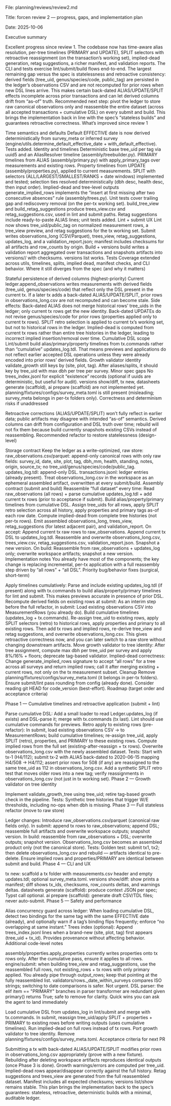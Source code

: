 File: planning/reviews/review2.md

Title: forcen review 2 — progress, gaps, and implementation plan

Date: 2025-10-06

Executive summary

Excellent progress since review 1. The codebase now has time-aware alias resolution, per-tree timelines (PRIMARY and UPDATE), SPLIT selectors with retroactive reassignment (on the transaction’s working set), implied-dead generation, retag suggestions, a richer manifest, and validation reports. The CLI and tests exercise lint/submit/build flows end-to-end.
The largest remaining gap versus the spec is statelessness and retroactive consistency: derived fields (tree_uid, genus/species/code, public_tag) are persisted in the ledger’s observations CSV and are not recomputed for prior rows when new DSL lines arrive. This makes certain back-dated ALIAS/UPDATE/SPLIT effects incomplete across prior transactions and can let derived columns drift from “as-of” truth.
Recommended next step: pivot the ledger to store raw canonical observations only and reassemble the entire dataset (across all accepted transactions + cumulative DSL) on every submit and build. This brings the implementation back in line with the spec’s “stateless builds” and guarantees retroactive correctness.
What’s improved since review 1

Time semantics and defaults
Default EFFECTIVE date is now derived deterministically from survey_meta or inferred survey (engine/utils.determine_default_effective_date + with_default_effective). Tests added.
Identity and timelines
Deterministic base tree_uid per tag via uuid5 and an AliasResolver timeline (assembly/treebuilder.py).
PRIMARY timelines from ALIAS (assembly/primary.py) with apply_primary_tags over measurements and existing rows.
Property timelines from UPDATE (assembly/properties.py), applied to current measurements.
SPLIT with selectors (ALL/LARGEST/SMALLEST/RANKS + date windows) implemented and tested; selection ties resolved deterministically (dbh desc, health desc, then input order).
Implied-dead and tree-level outputs
generate_implied_rows implements the “insert at first missing after two consecutive absences” rule (assembly/trees.py). Unit tests cover trailing gap and rediscovery removal (on the per-tx working set).
build_tree_view and build_retag_suggestions produce trees_view.csv and retag_suggestions.csv, used in lint and submit paths. Retag suggestions include ready-to-paste ALIAS lines; unit tests added.
Lint + submit UX
Lint now shows tree_uid/public_tag on normalized measurement rows, a tree_view preview, and retag suggestions for the tx working set.
Submit writes observations_long (CSV/Parquet), trees_view, retag_suggestions, updates_log, and a validation_report.json; manifest includes checksums for all artifacts and row_counts by origin.
Build + versions
build writes a validation report aggregated over transactions and snapshots artifacts into versions/<seq>/ with checksums. versions list works.
Tests
Coverage extended across utils, timelines, splits, implied dead, manifest checks, and CLI behavior.
Where it still diverges from the spec (and why it matters)

Stateful persistence of derived columns (highest-priority)
Current ledger.append_observations writes measurements with derived fields (tree_uid, genus/species/code) that reflect only the DSL present in the current tx. If a later tx adds a back-dated ALIAS/UPDATE/SPLIT, prior rows in observations_long.csv are not recomputed and can become stale.
Side effects:
Back-dated ALIAS does not merge historical rows’ tree_uids in the ledger; only current tx rows get the new identity.
Back-dated UPDATEs do not revise genus/species/code for prior rows (properties applied only to current tx rows).
SPLIT retro selection is applied to current tx’s working set, but not to historical rows in the ledger.
Implied-dead is computed from current tx rows rather than entire tree histories in the ledger, leading to incorrect implied insertion/removal over time.
Cumulative DSL scope
Lint/submit build alias/primary/property timelines from tx.commands rather than “cumulative” updates_log.tdl. That means previews and applications do not reflect earlier accepted DSL operations unless they were already encoded into prior rows’ derived fields.
Growth validator identity
validate_growth still keys by (site, plot, tag). After aliases/splits, it should key by tree_uid with max dbh per tree per survey.
Minor spec gaps
No trees_index.jsonl for explicit “existence” records (optional if uuids are deterministic, but useful for audit).
versions show/diff, tx new, datasheets generate (scaffold), ai prepare (scaffold) are not implemented yet.
planning/fixtures/configs/survey_meta.toml is still present (misleading; survey_meta belongs in per-tx folders only).
Correctness and determinism risks if unaddressed

Retroactive corrections (ALIAS/UPDATE/SPLIT) won’t fully reflect in earlier data; public artifacts may disagree with intended “as-of” semantics.
Derived columns can drift from configuration and DSL truth over time; rebuild will not fix them because build currently snapshots existing CSVs instead of reassembling.
Recommended refactor to restore statelessness (design-level)

Storage contract
Keep the ledger as a write-optimized, raw store:
raw_observations.csv/parquet: append-only canonical rows with only raw fields: survey_id, date, site, plot, tag, dbh_mm, health, standing, notes, origin, source_tx; no tree_uid/genus/species/code/public_tag.
updates_log.tdl: append-only DSL.
transactions.jsonl: ledger entries (already present).
Treat observations_long.csv in the workspace as an ephemeral assembled artifact, overwritten at every submit/build.
Assembly contract (submit and build)
Reassemble “full dataset” every time:
Read raw_observations (all rows) + parse cumulative updates_log.tdl + add current tx rows (prior to acceptance if submit).
Build alias/property/primary timelines from cumulative DSL.
Assign tree_uids for all rows, apply SPLIT retro selection across all history, apply properties and primary tags as-of each row date.
Compute implied-dead from complete tree histories (not per-tx rows).
Emit assembled observations_long, trees_view, retag_suggestions (for latest adjacent pair), and validation_report.
On accept:
Append current tx raw rows to raw_observations.
Append current tx DSL to updates_log.tdl.
Reassemble and overwrite observations_long.csv, trees_view.csv, retag_suggestions.csv, validation_report.json.
Snapshot a new version.
On build:
Reassemble from raw_observations + updates_log only; overwrite workspace artifacts; snapshot a new version.
Implementation notes
You already have most of the components; the key change is replacing incremental, per-tx application with a full reassembly step driven by “all rows” + “all DSL”.
Priority bug/behavior fixes (surgical, short-term)

Apply timelines cumulatively:
Parse and include existing updates_log.tdl (if present) along with tx.commands to build alias/property/primary timelines for lint and submit. This makes previews accurate in presence of prior DSL.
Recompute derived fields on existing rows at submit:
As an interim step before the full refactor, in submit:
Load existing observations CSV into MeasurementRows (you already do).
Build cumulative timelines (updates_log + tx.commands).
Re-assign tree_uid to existing rows, apply SPLIT selectors (retro) to historical rows, apply properties and primary to all existing rows.
Then add tx rows and implied rows, re-derive tree_view and retag suggestions, and overwrite observations_long.csv.
This gives retroactive correctness now, and you can later switch to a raw store without changing downstream artifacts.
Move growth validator to tree identity:
After tree assignment, compute max dbh per tree_uid per survey and apply 8%/16% + floors; deprecate tag-based validator.
Implied-dead correctness:
Change generate_implied_rows signature to accept “all rows” for a tree across all surveys and return implied rows; call it after merging existing + current rows, not only on the tx measurement subset.
Cleanup
Remove planning/fixtures/configs/survey_meta.toml (it belongs in per-tx folders).
Ensure submit/lint pass rounding from config (already done).
Consider reading git HEAD for code_version (best-effort).
Roadmap (target order and acceptance criteria)

Phase 1 — Cumulative timelines and retroactive application (submit + lint)

Parse cumulative DSL:
Add a small loader to read Ledger.updates_log (if exists) and DSL-parse it; merge with tx.commands (tx last).
Lint should use cumulative commands for previews.
Retro apply to existing rows (pre-refactor):
In submit, load existing observations CSV → to MeasurementRows; build cumulative timelines; re-assign tree_uid, apply SPLIT (retro), properties, and PRIMARY to these existing rows.
Compute implied rows from the full set (existing-after-reassign + tx rows).
Overwrite observations_long.csv with the newly assembled dataset.
Tests:
Start with tx-1 (H4/112); submit tx-2 with ALIAS back-dated to 2020-06-15 mapping H4/508 → H4/112; assert prior rows for 508 (if any) are reassigned to the same tree_uid as 112 in observations_long.csv.
Add a synthetic SPLIT retro test that moves older rows into a new tag; verify reassignments in observations_long.csv (not just in tx working set).
Phase 2 — Growth validator on tree identity

Implement validate_growth_tree using tree_uid; retire tag-based growth check in the pipeline.
Tests:
Synthetic tree histories that trigger W/E thresholds, including no-ops when dbh is missing.
Phase 3 — Full stateless refactor (move to raw store)

Ledger changes:
Introduce raw_observations.csv/parquet (canonical raw fields only).
In submit: append tx rows to raw_observations; append DSL; reassemble full artifacts and overwrite workspace outputs; snapshot version.
In build: reassemble from raw_observations + DSL; overwrite outputs; snapshot version.
Observations_long.csv becomes an assembled product only (not the canonical store).
Tests:
Golden test: submit tx1, tx2; then delete observations_long.csv and rebuild — artifacts identical to pre-delete.
Ensure implied rows and properties/PRIMARY are identical between submit and build.
Phase 4 — CLI and UX

tx new: scaffold a tx folder with measurements.csv header and empty updates.tdl; optional survey_meta.toml.
versions show/diff: show prints a manifest; diff shows tx_ids, checksums, row_counts deltas, and warnings deltas.
datasheets generate (scaffold): produce context JSON per spec; Typst call optional.
ai prepare (scaffold): generate draft CSV/TDL files; never auto-submit.
Phase 5 — Safety and performance

Alias concurrency guard across ledger:
When loading cumulative DSL, detect two bindings for the same tag with the same EFFECTIVE date (already), and optionally warn if a tag’s binding flips frequently; enforce “no overlapping at same instant.”
Trees index (optional):
Append trees_index.jsonl lines when a brand-new (site, plot, tag) first appears (tree_uid + tx_id). Provides provenance without affecting behavior.
Additional code-level notes

assembly/properties.apply_properties currently writes properties onto tx rows only. After the cumulative pass, ensure it applies to all rows.
engine/submit: when building tree_view and retag_suggestions, use the reassembled full rows, not existing_rows + tx rows with only primary applied. You already pipe through output_rows; keep that pointing at the fully reassembled list.
validators/rows._date_within_surveys compares ISO strings; switching to date comparisons is safer. Not urgent.
DSL parser: the elif item == "PRIMARY" branches in parser transformer are redundant given primary() returns True; safe to remove for clarity.
Quick wins you can ask the agent to land immediately

Load cumulative DSL from updates_log in lint/submit and merge with tx.commands.
In submit, reassign tree_uid/apply SPLIT + properties + PRIMARY to existing rows before writing outputs (uses cumulative timelines).
Run implied-dead on full rows instead of tx rows.
Port growth validator to tree identity.
Remove planning/fixtures/configs/survey_meta.toml.
Acceptance criteria for next PR

Submitting a tx with back-dated ALIAS/UPDATE/SPLIT modifies prior rows in observations_long.csv appropriately (prove with a new fixture).
Rebuilding after deleting workspace artifacts reproduces identical outputs (once Phase 3 is done).
Growth warnings/errors are computed per tree_uid.
Implied-dead rows appear/disappear correctly against the full history.
Retag suggestions and trees_view are generated from the full reassembled dataset.
Manifest includes all expected checksums; versions list/show remains stable.
This plan brings the implementation back to the spec’s guarantees: stateless, retroactive, deterministic builds with a minimal, auditable ledger.